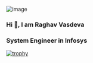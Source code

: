 
![image](https://user-images.githubusercontent.com/99480168/230713479-1d7c22ac-af97-4094-95a3-894e3597ddda.png)

### Hi 👋, I am Raghav Vasdeva
### System Engineer in Infosys 

[![trophy](https://github-profile-trophy.vercel.app/?username=raghav-1998)](https://github.com/ryo-ma/github-profile-trophy)

<!--
**raghav-1998/raghav-1998** is a ✨ _special_ ✨ repository because its `README.md` (this file) appears on your GitHub profile.

Here are some ideas to get you started:

- 🔭 I’m currently working on ...
- 🌱 I’m currently learning ...
- 👯 I’m looking to collaborate on ...
- 🤔 I’m looking for help with ...
- 💬 Ask me about ...
- 📫 How to reach me: ...
- 😄 Pronouns: ...
- ⚡ Fun fact: ...
-->
